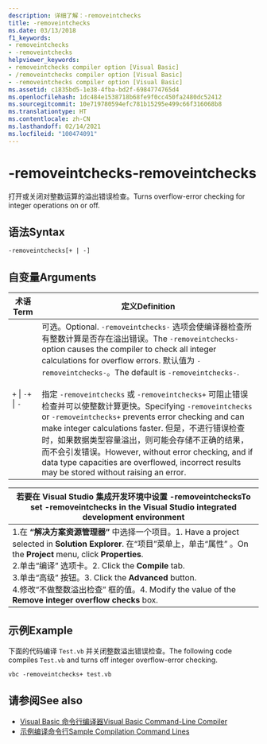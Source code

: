 ```yaml
---
description: 详细了解：-removeintchecks
title: -removeintchecks
ms.date: 03/13/2018
f1_keywords:
- removeintchecks
- -removeintchecks
helpviewer_keywords:
- removeintchecks compiler option [Visual Basic]
- /removeintchecks compiler option [Visual Basic]
- -removeintchecks compiler option [Visual Basic]
ms.assetid: c1835bd5-1e38-4fba-bd2f-6984774765d4
ms.openlocfilehash: 1dc484e1538718b68fe9f0cc450fa2480dc52412
ms.sourcegitcommit: 10e719780594efc781b15295e499c66f316068b8
ms.translationtype: HT
ms.contentlocale: zh-CN
ms.lasthandoff: 02/14/2021
ms.locfileid: "100474091"
---
```

# <a name="-removeintchecks"></a><span data-ttu-id="f0193-103">-removeintchecks</span><span class="sxs-lookup"><span data-stu-id="f0193-103">-removeintchecks</span></span>

<span data-ttu-id="f0193-104">打开或关闭对整数运算的溢出错误检查。</span><span class="sxs-lookup"><span data-stu-id="f0193-104">Turns overflow-error checking for integer operations on or off.</span></span>  
  
## <a name="syntax"></a><span data-ttu-id="f0193-105">语法</span><span class="sxs-lookup"><span data-stu-id="f0193-105">Syntax</span></span>  
  
```console  
-removeintchecks[+ | -]  
```  
  
## <a name="arguments"></a><span data-ttu-id="f0193-106">自变量</span><span class="sxs-lookup"><span data-stu-id="f0193-106">Arguments</span></span>  
  
|<span data-ttu-id="f0193-107">术语</span><span class="sxs-lookup"><span data-stu-id="f0193-107">Term</span></span>|<span data-ttu-id="f0193-108">定义</span><span class="sxs-lookup"><span data-stu-id="f0193-108">Definition</span></span>|  
|---|---|  
|<span data-ttu-id="f0193-109">`+` &#124; `-`</span><span class="sxs-lookup"><span data-stu-id="f0193-109">`+` &#124; `-`</span></span>|<span data-ttu-id="f0193-110">可选。</span><span class="sxs-lookup"><span data-stu-id="f0193-110">Optional.</span></span> <span data-ttu-id="f0193-111">`-removeintchecks-` 选项会使编译器检查所有整数计算是否存在溢出错误。</span><span class="sxs-lookup"><span data-stu-id="f0193-111">The `-removeintchecks-` option causes the compiler to check all integer calculations for overflow errors.</span></span> <span data-ttu-id="f0193-112">默认值为 `-removeintchecks-`。</span><span class="sxs-lookup"><span data-stu-id="f0193-112">The default is `-removeintchecks-`.</span></span><br /><br /> <span data-ttu-id="f0193-113">指定 `-removeintchecks` 或 `-removeintchecks+` 可阻止错误检查并可以使整数计算更快。</span><span class="sxs-lookup"><span data-stu-id="f0193-113">Specifying `-removeintchecks` or `-removeintchecks+` prevents error checking and can make integer calculations faster.</span></span> <span data-ttu-id="f0193-114">但是，不进行错误检查时，如果数据类型容量溢出，则可能会存储不正确的结果，而不会引发错误。</span><span class="sxs-lookup"><span data-stu-id="f0193-114">However, without error checking, and if data type capacities are overflowed, incorrect results may be stored without raising an error.</span></span>|  
  
|<span data-ttu-id="f0193-115">若要在 Visual Studio 集成开发环境中设置 -removeintchecks</span><span class="sxs-lookup"><span data-stu-id="f0193-115">To set -removeintchecks in the Visual Studio integrated development environment</span></span>|  
|---|  
|<span data-ttu-id="f0193-116">1.在 **“解决方案资源管理器”** 中选择一个项目。</span><span class="sxs-lookup"><span data-stu-id="f0193-116">1.  Have a project selected in **Solution Explorer**.</span></span> <span data-ttu-id="f0193-117">在“项目”菜单上，单击“属性”   。</span><span class="sxs-lookup"><span data-stu-id="f0193-117">On the **Project** menu, click **Properties**.</span></span> <br /><span data-ttu-id="f0193-118">2.单击“编译”  选项卡。</span><span class="sxs-lookup"><span data-stu-id="f0193-118">2.  Click the **Compile** tab.</span></span><br /><span data-ttu-id="f0193-119">3.单击“高级”  按钮。</span><span class="sxs-lookup"><span data-stu-id="f0193-119">3.  Click the **Advanced** button.</span></span><br /><span data-ttu-id="f0193-120">4.修改“不做整数溢出检查”  框的值。</span><span class="sxs-lookup"><span data-stu-id="f0193-120">4.  Modify the value of the **Remove integer overflow checks** box.</span></span>|  
  
## <a name="example"></a><span data-ttu-id="f0193-121">示例</span><span class="sxs-lookup"><span data-stu-id="f0193-121">Example</span></span>  

 <span data-ttu-id="f0193-122">下面的代码编译 `Test.vb` 并关闭整数溢出错误检查。</span><span class="sxs-lookup"><span data-stu-id="f0193-122">The following code compiles `Test.vb` and turns off integer overflow-error checking.</span></span>  
  
```console
vbc -removeintchecks+ test.vb  
```  
  
## <a name="see-also"></a><span data-ttu-id="f0193-123">请参阅</span><span class="sxs-lookup"><span data-stu-id="f0193-123">See also</span></span>

- [<span data-ttu-id="f0193-124">Visual Basic 命令行编译器</span><span class="sxs-lookup"><span data-stu-id="f0193-124">Visual Basic Command-Line Compiler</span></span>](index.md)
- [<span data-ttu-id="f0193-125">示例编译命令行</span><span class="sxs-lookup"><span data-stu-id="f0193-125">Sample Compilation Command Lines</span></span>](sample-compilation-command-lines.md)
